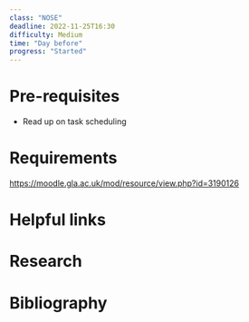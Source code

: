 ```yaml
---
class: "NOSE"
deadline: 2022-11-25T16:30
difficulty: Medium
time: "Day before"
progress: "Started"
---
```


# Pre-requisites
- Read up on task scheduling

# Requirements
https://moodle.gla.ac.uk/mod/resource/view.php?id=3190126

# Helpful links

# Research

# Bibliography
